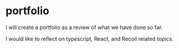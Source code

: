 # portfolio
I will create a portfolio as a review of what we have done so far.

I would like to reflect on typescript, React, and Recoil related topics.
